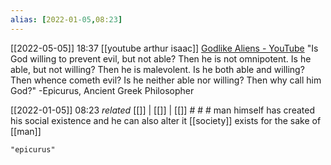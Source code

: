 ```yaml
---
alias: [2022-01-05,08:23]
---
```


[[2022-05-05]] 18:37 [[youtube arthur isaac]] [Godlike Aliens - YouTube](https://youtu.be/-wmBK7Iw8X0?t=235)
"Is God willing to prevent evil,
but not able?
Then he is not omnipotent.
Is he able, but not willing?
Then he is malevolent.
Is he both able and willing?
Then whence cometh evil?
Is he neither able nor willing?
Then why call him God?"
-Epicurus, Ancient Greek Philosopher


[[2022-01-05]] 08:23 _related_ [[]] | [[]] | [[]] # # #
man himself has created his social existence and he can also alter it
[[society]] exists for the sake of [[man]]
```query
"epicurus"
```